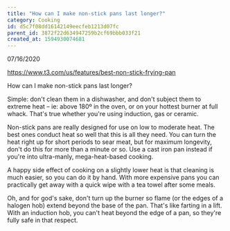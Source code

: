 ```yaml
---
title: "How can I make non-stick pans last longer?"
category: Cooking
id: d5c7f08dd16142149eecfeb1213d07fc
parent_id: 3872f22d634947259b2cf69bbb033f21
created_at: 1594930074681
---
```


07/16/2020

https://www.t3.com/us/features/best-non-stick-frying-pan

How can I make non-stick pans last longer?

Simple: don't clean them in a dishwasher, and don't subject them to extreme heat – ie: above 180º in the oven, or on your hottest burner at full whack. That's true whether you're using induction, gas or ceramic. 

Non-stick pans are really designed for use on low to moderate heat. The best ones conduct heat so well that this is all they need. You can turn the heat right up for short periods to sear meat, but for maximum longevity, don't do this for more than a minute or so. Use a cast iron pan instead if you're into ultra-manly, mega-heat-based cooking.

A happy side effect of cooking on a slightly lower heat is that cleaning is much easier, so you can do it by hand. With more expensive pans you can practically get away with a quick wipe with a tea towel after some meals.

Oh, and for god's sake, don't turn up the burner so flame (or the edges of a halogen hob) extend beyond the base of the pan. That's like farting in a lift. With an induction hob, you can't heat beyond the edge of a pan, so they're fully safe in that respect.
    